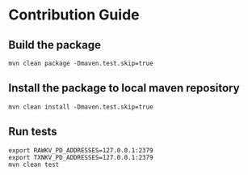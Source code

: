 # Contribution Guide

## Build the package

```
mvn clean package -Dmaven.test.skip=true
```

## Install the package to local maven repository

```
mvn clean install -Dmaven.test.skip=true
```

## Run tests

```
export RAWKV_PD_ADDRESSES=127.0.0.1:2379
export TXNKV_PD_ADDRESSES=127.0.0.1:2379
mvn clean test
```